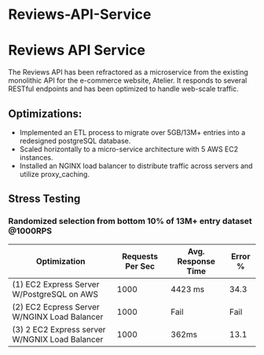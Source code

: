 # Reviews-API-Service
<h1>Reviews API Service</h1>
<p>
The Reviews API has been refractored as a microservice from the existing monolithic API for the e-commerce website, Atelier. It responds to several RESTful endpoints and has been optimized to handle web-scale traffic.
</p>
<h2>
Optimizations:
</h2>
<ul>
  <li>
    Implemented an ETL process to migrate over 5GB/13M+ entries into a redesigned postgreSQL database.
  </li>
  <li>
    Scaled horizontally to a micro-service architecture with 5 AWS EC2 instances.
  </li>
  <li>
    Installed an NGINX load balancer to distribute traffic across servers and utilize proxy_caching.
  </li>
</ul>
<h2>Stress Testing</h2>
<h3>Randomized selection from bottom 10% of 13M+ entry dataset @1000RPS</h3>

| Optimization  | Requests Per Sec | Avg. Response Time| Error % |
| ------------- | ------------- | ------------|-------|
| (1) EC2 Express Server W/PostgreSQL on AWS | 1000| 4423 ms | 34.3
| (2) EC2 Ecpress Server W/NGINX Load Balancer  | 1000  | Fail| Fail| 100.00
| (3) 2 EC2 Express server W/NGNIX Load Balancer | 1000 | 362ms | 13.1 
